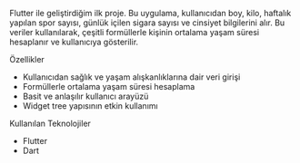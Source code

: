 Flutter ile geliştirdiğim ilk proje. Bu uygulama, kullanıcıdan boy, kilo, haftalık yapılan spor sayısı, günlük içilen sigara sayısı ve cinsiyet bilgilerini alır. Bu veriler kullanılarak, çeşitli formüllerle kişinin ortalama yaşam süresi hesaplanır ve kullanıcıya gösterilir.

Özellikler
- Kullanıcıdan sağlık ve yaşam alışkanlıklarına dair veri girişi  
- Formüllerle ortalama yaşam süresi hesaplama  
- Basit ve anlaşılır kullanıcı arayüzü  
- Widget tree yapısının etkin kullanımı

Kullanılan Teknolojiler
- Flutter 
- Dart
